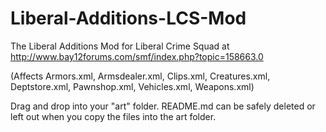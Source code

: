 # Liberal-Additions-LCS-Mod
The Liberal Additions Mod for Liberal Crime Squad at http://www.bay12forums.com/smf/index.php?topic=158663.0 

(Affects Armors.xml, Armsdealer.xml, Clips.xml, Creatures.xml, Deptstore.xml, Pawnshop.xml, Vehicles.xml, Weapons.xml)

Drag and drop into your "art" folder. README.md can be safely deleted or left out when you copy the files into the art folder.
